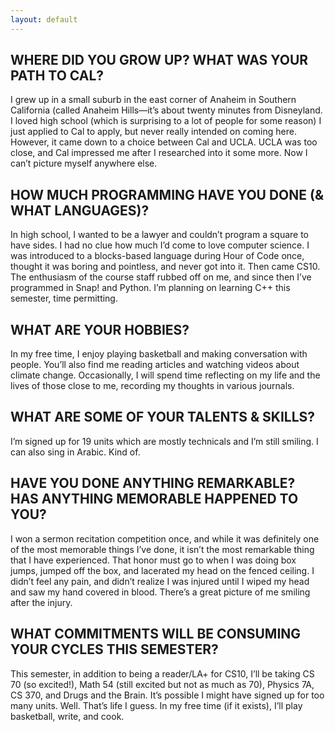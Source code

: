 ```yaml
---
layout: default
---
```


## WHERE DID YOU GROW UP? WHAT WAS YOUR PATH TO CAL?

I grew up in a small suburb in the east corner of Anaheim in Southern California (called Anaheim Hills—it’s about twenty minutes from Disneyland. I loved high school (which is surprising to a lot of people for some reason) I just applied to Cal to apply, but never really intended on coming here. However, it came down to a choice between Cal and UCLA. UCLA was too close, and Cal impressed me after I researched into it some more. Now I can’t picture myself anywhere else.

## HOW MUCH PROGRAMMING HAVE YOU DONE (& WHAT LANGUAGES)?

In high school, I wanted to be a lawyer and couldn’t program a square to have sides. I had no clue how much I’d come to love computer science. I was introduced to a blocks-based language during Hour of Code once, thought it was boring and pointless, and never got into it. Then came CS10. The enthusiasm of the course staff rubbed off on me, and since then I’ve programmed in Snap! and Python. I’m planning on learning C++ this semester, time permitting.

## WHAT ARE YOUR HOBBIES?

In my free time, I enjoy playing basketball and making conversation with people. You’ll also find me reading articles and watching videos about climate change. Occasionally, I will spend time reflecting on my life and the lives of those close to me, recording my thoughts in various journals.

## WHAT ARE SOME OF YOUR TALENTS & SKILLS?

I’m signed up for 19 units which are mostly technicals and I’m still smiling. I can also sing in Arabic. Kind of.

## HAVE YOU DONE ANYTHING REMARKABLE? HAS ANYTHING MEMORABLE HAPPENED TO YOU?

I won a sermon recitation competition once, and while it was definitely one of the most memorable things I’ve done, it isn’t the most remarkable thing that I have experienced. That honor must go to when I was doing box jumps, jumped off the box, and lacerated my head on the fenced ceiling. I didn’t feel any pain, and didn’t realize I was injured until I wiped my head and saw my hand covered in blood. There’s a great picture of me smiling after the injury.


## WHAT COMMITMENTS WILL BE CONSUMING YOUR CYCLES THIS SEMESTER?

This semester, in addition to being a reader/LA+ for CS10, I’ll be taking CS 70 (so excited!), Math 54 (still excited but not as much as 70), Physics 7A, CS 370, and Drugs and the Brain. It’s possible I might have signed up for too many units. Well. That’s life I guess. In my free time (if it exists), I’ll play basketball, write, and cook.
